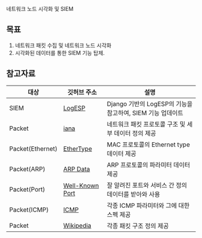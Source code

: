 네트워크 노드 시각화 및 SIEM

## 목표
1. 네트워크 패킷 수집 및 네트워크 노드 시각화
2. 시각화된 데이터를 통한 SIEM 기능 탑제.

## 참고자료

| 대상               | 깃허브 주소                                        | 설명                                              |
|-------------------|-------------------------------------------------|--------------------------------------------------|
| SIEM              | [LogESP](https://github.com/arad4228/LogESP)    | Django 기반의 LogESP의 기능을 참고하여, SIEM 기능 업데이트 |
| Packet            | [iana](https://www.iana.org/)                   | 네트워크 패킷 프로토콜 구조 및 세부 데이터 정의 제공          |
| Packet(Ethernet)  | [EtherType](https://www.iana.org/assignments/ethernet-numbers/ethernet-numbers.xhtml) | MAC 프로토콜의 Ethernet type 데이터 제공 |
| Packet(ARP)       | [ARP Data](https://www.iana.org/assignments/arp-parameters/arp-parameters.xhtml) | ARP 프로토콜의 파라미터 데이터 제공 |
| Packet(Port)      | [Well-Known Port](https://www.iana.org/assignments/service-names-port-numbers/service-names-port-numbers.xhtml) | 잘 알려진 포트와 서비스 간 정의 데이터를 받아와 사용 |
| Packet(ICMP)      | [ICMP](https://www.iana.org/assignments/icmp-parameters/icmp-parameters.xhtml) | 각종 ICMP 파라미터와 그에 대한 스펙 제공 |
| Packet            | [Wikipedia](https://en.wikipedia.org/wiki/Transmission_Control_Protocol) | 각종 패킷 구조 정의 제공      |
